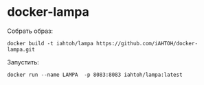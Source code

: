 # docker-lampa

Собрать образ:
```
docker build -t iahtoh/lampa https://github.com/iAHTOH/docker-lampa.git
```

Запустить:
```
docker run --name LAMPA  -p 8083:8083 iahtoh/lampa:latest
```
